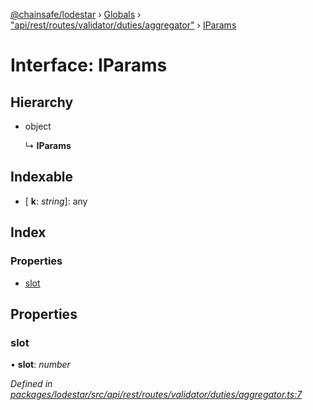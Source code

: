[@chainsafe/lodestar](../README.md) › [Globals](../globals.md) › ["api/rest/routes/validator/duties/aggregator"](../modules/_api_rest_routes_validator_duties_aggregator_.md) › [IParams](_api_rest_routes_validator_duties_aggregator_.iparams.md)

# Interface: IParams

## Hierarchy

* object

  ↳ **IParams**

## Indexable

* \[ **k**: *string*\]: any

## Index

### Properties

* [slot](_api_rest_routes_validator_duties_aggregator_.iparams.md#slot)

## Properties

###  slot

• **slot**: *number*

*Defined in [packages/lodestar/src/api/rest/routes/validator/duties/aggregator.ts:7](https://github.com/ChainSafe/lodestar/blob/2fb982b/packages/lodestar/src/api/rest/routes/validator/duties/aggregator.ts#L7)*

